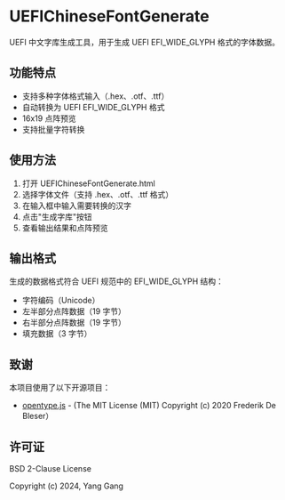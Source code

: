 # UEFIChineseFontGenerate

UEFI 中文字库生成工具，用于生成 UEFI EFI_WIDE_GLYPH 格式的字体数据。

## 功能特点

- 支持多种字体格式输入（.hex、.otf、.ttf）
- 自动转换为 UEFI EFI_WIDE_GLYPH 格式
- 16x19 点阵预览
- 支持批量字符转换

## 使用方法

1. 打开 UEFIChineseFontGenerate.html
2. 选择字体文件（支持 .hex、.otf、.ttf 格式）
3. 在输入框中输入需要转换的汉字
4. 点击"生成字库"按钮
5. 查看输出结果和点阵预览

## 输出格式

生成的数据格式符合 UEFI 规范中的 EFI_WIDE_GLYPH 结构：
- 字符编码（Unicode）
- 左半部分点阵数据（19 字节）
- 右半部分点阵数据（19 字节）
- 填充数据（3 字节）

## 致谢

本项目使用了以下开源项目：

- [opentype.js](https://opentype.js.org/) - (The MIT License (MIT) Copyright (c) 2020 Frederik De Bleser）

## 许可证

BSD 2-Clause License

Copyright (c) 2024, Yang Gang
